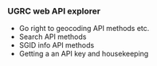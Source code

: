 ### UGRC web API explorer
- Go right to geocoding API methods etc.
- Search API methods
- SGID info API methods
- Getting a an API key and housekeeping
